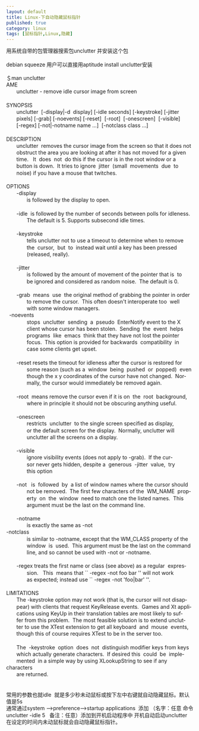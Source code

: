 ```yaml
---
layout: default
title: Linux-下自动隐藏鼠标指针
published: true
category: linux
tags: [鼠标指针,Linux,隐藏]
---
```

<div id="detail" class="detail" style="line-height: 1.3;"><p>用系统自带的包管理器搜索包unclutter 并安装这个包 <br><br>debian squeeze 用户可以直接用aptitude install unclutter安装<br><br>＄man unclutter<br>AME<br>&nbsp;&nbsp;&nbsp;&nbsp;&nbsp;&nbsp; unclutter - remove idle cursor image from screen<br><br>SYNOPSIS<br>&nbsp;&nbsp;&nbsp;&nbsp;&nbsp;&nbsp; unclutter&nbsp; [-display|-d&nbsp; display] [-idle seconds] [-keystroke] [-jitter<br>&nbsp;&nbsp;&nbsp;&nbsp;&nbsp;&nbsp; pixels] [-grab] [-noevents] [-reset]&nbsp; [-root]&nbsp; [-onescreen]&nbsp; [-visible]<br>&nbsp;&nbsp;&nbsp;&nbsp;&nbsp;&nbsp; [-regex] [-not|-notname name ...]&nbsp; [-notclass class ...]<br><br>DESCRIPTION<br>&nbsp;&nbsp;&nbsp;&nbsp;&nbsp;&nbsp; unclutter&nbsp; removes the cursor image from the screen so that it does not<br>&nbsp;&nbsp;&nbsp;&nbsp;&nbsp;&nbsp; obstruct the area you are looking at after it has not moved for a given<br>&nbsp;&nbsp;&nbsp;&nbsp;&nbsp;&nbsp; time.&nbsp;&nbsp; It&nbsp; does&nbsp; not&nbsp; do this if the cursor is in the root window or a<br>&nbsp;&nbsp;&nbsp;&nbsp;&nbsp;&nbsp; button is down.&nbsp; It tries to ignore&nbsp; jitter&nbsp; (small&nbsp; movements&nbsp; due&nbsp; to<br>&nbsp;&nbsp;&nbsp;&nbsp;&nbsp;&nbsp; noise) if you have a mouse that twitches.<br><br>OPTIONS<br>&nbsp;&nbsp;&nbsp;&nbsp;&nbsp;&nbsp; -display<br>&nbsp;&nbsp;&nbsp;&nbsp;&nbsp;&nbsp;&nbsp;&nbsp;&nbsp;&nbsp;&nbsp;&nbsp;&nbsp; is followed by the display to open.<br><br>&nbsp;&nbsp;&nbsp;&nbsp;&nbsp;&nbsp; -idle&nbsp; is followed by the number of seconds between polls for idleness.<br>&nbsp;&nbsp;&nbsp;&nbsp;&nbsp;&nbsp;&nbsp;&nbsp;&nbsp;&nbsp;&nbsp;&nbsp;&nbsp; The default is 5. Supports subsecond idle times.<br><br>&nbsp;&nbsp;&nbsp;&nbsp;&nbsp;&nbsp; -keystroke<br>&nbsp;&nbsp;&nbsp;&nbsp;&nbsp;&nbsp;&nbsp;&nbsp;&nbsp;&nbsp;&nbsp;&nbsp;&nbsp; tells unclutter not to use a timeout to determine when to remove<br>&nbsp;&nbsp;&nbsp;&nbsp;&nbsp;&nbsp;&nbsp;&nbsp;&nbsp;&nbsp;&nbsp;&nbsp;&nbsp; the&nbsp; cursor,&nbsp; but&nbsp; to&nbsp; instead wait until a key has been pressed<br>&nbsp;&nbsp;&nbsp;&nbsp;&nbsp;&nbsp;&nbsp;&nbsp;&nbsp;&nbsp;&nbsp;&nbsp;&nbsp; (released, really).<br><br>&nbsp;&nbsp;&nbsp;&nbsp;&nbsp;&nbsp; -jitter<br>&nbsp;&nbsp;&nbsp;&nbsp;&nbsp;&nbsp;&nbsp;&nbsp;&nbsp;&nbsp;&nbsp;&nbsp;&nbsp; is followed by the amount of movement of the pointer that is&nbsp; to<br>&nbsp;&nbsp;&nbsp;&nbsp;&nbsp;&nbsp;&nbsp;&nbsp;&nbsp;&nbsp;&nbsp;&nbsp;&nbsp; be ignored and considered as random noise.&nbsp; The default is 0.<br><br>&nbsp;&nbsp;&nbsp;&nbsp;&nbsp;&nbsp; -grab&nbsp; means&nbsp; use&nbsp; the original method of grabbing the pointer in order<br>&nbsp;&nbsp;&nbsp;&nbsp;&nbsp;&nbsp;&nbsp;&nbsp;&nbsp;&nbsp;&nbsp;&nbsp;&nbsp; to remove the cursor.&nbsp; This often doesn't interoperate too&nbsp; well<br>&nbsp;&nbsp;&nbsp;&nbsp;&nbsp;&nbsp;&nbsp;&nbsp;&nbsp;&nbsp;&nbsp;&nbsp;&nbsp; with some window managers.<br>&nbsp; -noevents<br>&nbsp;&nbsp;&nbsp;&nbsp;&nbsp;&nbsp;&nbsp;&nbsp;&nbsp;&nbsp;&nbsp;&nbsp;&nbsp; stops&nbsp; unclutter&nbsp; sending&nbsp; a&nbsp; pseudo&nbsp; EnterNotify event to the X<br>&nbsp;&nbsp;&nbsp;&nbsp;&nbsp;&nbsp;&nbsp;&nbsp;&nbsp;&nbsp;&nbsp;&nbsp;&nbsp; client whose cursor has been stolen.&nbsp; Sending&nbsp; the&nbsp; event&nbsp; helps<br>&nbsp;&nbsp;&nbsp;&nbsp;&nbsp;&nbsp;&nbsp;&nbsp;&nbsp;&nbsp;&nbsp;&nbsp;&nbsp; programs&nbsp; like&nbsp; emacs&nbsp; think that they have not lost the pointer<br>&nbsp;&nbsp;&nbsp;&nbsp;&nbsp;&nbsp;&nbsp;&nbsp;&nbsp;&nbsp;&nbsp;&nbsp;&nbsp; focus.&nbsp; This option is provided for backwards&nbsp; compatibility&nbsp; in<br>&nbsp;&nbsp;&nbsp;&nbsp;&nbsp;&nbsp;&nbsp;&nbsp;&nbsp;&nbsp;&nbsp;&nbsp;&nbsp; case some clients get upset.<br><br>&nbsp;&nbsp;&nbsp;&nbsp;&nbsp;&nbsp; -reset resets the timeout for idleness after the cursor is restored for<br>&nbsp;&nbsp;&nbsp;&nbsp;&nbsp;&nbsp;&nbsp;&nbsp;&nbsp;&nbsp;&nbsp;&nbsp;&nbsp; some reason (such as a&nbsp; window&nbsp; being&nbsp; pushed&nbsp; or&nbsp; popped)&nbsp; even<br>&nbsp;&nbsp;&nbsp;&nbsp;&nbsp;&nbsp;&nbsp;&nbsp;&nbsp;&nbsp;&nbsp;&nbsp;&nbsp; though the x y coordinates of the cursor have not changed.&nbsp; Nor‐<br>&nbsp;&nbsp;&nbsp;&nbsp;&nbsp;&nbsp;&nbsp;&nbsp;&nbsp;&nbsp;&nbsp;&nbsp;&nbsp; mally, the cursor would immediately be removed again.<br><br>&nbsp;&nbsp;&nbsp;&nbsp;&nbsp;&nbsp; -root&nbsp; means remove the cursor even if it is on&nbsp; the&nbsp; root&nbsp; background,<br>&nbsp;&nbsp;&nbsp;&nbsp;&nbsp;&nbsp;&nbsp;&nbsp;&nbsp;&nbsp;&nbsp;&nbsp;&nbsp; where in principle it should not be obscuring anything useful.<br><br>&nbsp;&nbsp;&nbsp;&nbsp;&nbsp;&nbsp; -onescreen<br>&nbsp;&nbsp;&nbsp;&nbsp;&nbsp;&nbsp;&nbsp;&nbsp;&nbsp;&nbsp;&nbsp;&nbsp;&nbsp; restricts&nbsp; unclutter&nbsp; to the single screen specified as display,<br>&nbsp;&nbsp;&nbsp;&nbsp;&nbsp;&nbsp;&nbsp;&nbsp;&nbsp;&nbsp;&nbsp;&nbsp;&nbsp; or the default screen for the display.&nbsp; Normally, unclutter will<br>&nbsp;&nbsp;&nbsp;&nbsp;&nbsp;&nbsp;&nbsp;&nbsp;&nbsp;&nbsp;&nbsp;&nbsp;&nbsp; unclutter all the screens on a display.<br><br>&nbsp;&nbsp;&nbsp;&nbsp;&nbsp;&nbsp; -visible<br>&nbsp;&nbsp;&nbsp;&nbsp;&nbsp;&nbsp;&nbsp;&nbsp;&nbsp;&nbsp;&nbsp;&nbsp;&nbsp; ignore visibility events (does not apply to -grab).&nbsp; If the cur‐<br>&nbsp;&nbsp;&nbsp;&nbsp;&nbsp;&nbsp;&nbsp;&nbsp;&nbsp;&nbsp;&nbsp;&nbsp;&nbsp; sor never gets hidden, despite a&nbsp; generous&nbsp; -jitter&nbsp; value,&nbsp; try<br>&nbsp;&nbsp;&nbsp;&nbsp;&nbsp;&nbsp;&nbsp;&nbsp;&nbsp;&nbsp;&nbsp;&nbsp;&nbsp; this option<br><br>&nbsp;&nbsp;&nbsp;&nbsp;&nbsp;&nbsp; -not&nbsp;&nbsp; is&nbsp; followed&nbsp; by&nbsp; a list of window names where the cursor should<br>&nbsp;&nbsp;&nbsp;&nbsp;&nbsp;&nbsp;&nbsp;&nbsp;&nbsp;&nbsp;&nbsp;&nbsp;&nbsp; not be removed.&nbsp; The first few characters of the&nbsp; WM_NAME&nbsp; prop‐<br>&nbsp;&nbsp;&nbsp;&nbsp;&nbsp;&nbsp;&nbsp;&nbsp;&nbsp;&nbsp;&nbsp;&nbsp;&nbsp; erty&nbsp; on&nbsp; the&nbsp; window&nbsp; need to match one the listed names.&nbsp; This<br>&nbsp;&nbsp;&nbsp;&nbsp;&nbsp;&nbsp;&nbsp;&nbsp;&nbsp;&nbsp;&nbsp;&nbsp;&nbsp; argument must be the last on the command line.<br><br>&nbsp;&nbsp;&nbsp;&nbsp;&nbsp;&nbsp; -notname<br>&nbsp;&nbsp;&nbsp;&nbsp;&nbsp;&nbsp;&nbsp;&nbsp;&nbsp;&nbsp;&nbsp;&nbsp;&nbsp; is exactly the same as -not<br>-notclass<br>&nbsp;&nbsp;&nbsp;&nbsp;&nbsp;&nbsp;&nbsp;&nbsp;&nbsp;&nbsp;&nbsp;&nbsp;&nbsp; is similar to -notname, except that the WM_CLASS property of the<br>&nbsp;&nbsp;&nbsp;&nbsp;&nbsp;&nbsp;&nbsp;&nbsp;&nbsp;&nbsp;&nbsp;&nbsp;&nbsp; window&nbsp; is&nbsp; used.&nbsp; This argument must be the last on the command<br>&nbsp;&nbsp;&nbsp;&nbsp;&nbsp;&nbsp;&nbsp;&nbsp;&nbsp;&nbsp;&nbsp;&nbsp;&nbsp; line, and so cannot be used with -not or -notname.<br><br>&nbsp;&nbsp;&nbsp;&nbsp;&nbsp;&nbsp; -regex treats the first name or class (see above) as a regular&nbsp; expres‐<br>&nbsp;&nbsp;&nbsp;&nbsp;&nbsp;&nbsp;&nbsp;&nbsp;&nbsp;&nbsp;&nbsp;&nbsp;&nbsp; sion.&nbsp;&nbsp; This&nbsp; means that `` -regex -not foo bar '' will not work<br>&nbsp;&nbsp;&nbsp;&nbsp;&nbsp;&nbsp;&nbsp;&nbsp;&nbsp;&nbsp;&nbsp;&nbsp;&nbsp; as expected; instead use `` -regex -not 'foo|bar' ''.<br><br>LIMITATIONS<br>&nbsp;&nbsp;&nbsp;&nbsp;&nbsp;&nbsp; The -keystroke option may not work (that is, the cursor will not disap‐<br>&nbsp;&nbsp;&nbsp;&nbsp;&nbsp;&nbsp; pear) with clients that request KeyRelease events.&nbsp; Games and Xt appli‐<br>&nbsp;&nbsp;&nbsp;&nbsp;&nbsp;&nbsp; cations using KeyUp in their translation tables are most likely to suf‐<br>&nbsp;&nbsp;&nbsp;&nbsp;&nbsp;&nbsp; fer from this problem.&nbsp; The most feasible solution is to extend unclut‐<br>&nbsp;&nbsp;&nbsp;&nbsp;&nbsp;&nbsp; ter to use the XTest extension to get all keyboard&nbsp; and&nbsp; mouse&nbsp; events,<br>&nbsp;&nbsp;&nbsp;&nbsp;&nbsp;&nbsp; though this of course requires XTest to be in the server too.<br><br>&nbsp;&nbsp;&nbsp;&nbsp;&nbsp;&nbsp; The&nbsp; -keystroke&nbsp; option&nbsp; does&nbsp; not&nbsp; distinguish modifier keys from keys<br>&nbsp;&nbsp;&nbsp;&nbsp;&nbsp;&nbsp; which actually generate characters.&nbsp; If desired this&nbsp; could&nbsp; be&nbsp; imple‐<br>&nbsp;&nbsp;&nbsp;&nbsp;&nbsp;&nbsp; mented&nbsp; in a simple way by using XLookupString to see if any characters<br>&nbsp;&nbsp;&nbsp;&nbsp;&nbsp;&nbsp; are returned.<br><br><br>常用的参数也就idle&nbsp; 就是多少秒未动鼠标或按下左中右键就自动隐藏鼠标。默认值是5s<br>通常通过system --&gt;preference--&gt;startup applications&nbsp; 添加 （名字：任意 命令 unclutter -idle 5&nbsp;&nbsp; 备注：任意）添加到开机启动程序中 开机自动启动unclutter 在设定的时间内未动鼠标就会自动隐藏鼠标指针。<br></p></div>
